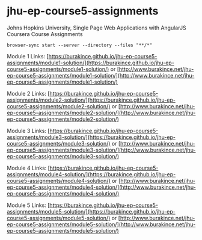 # jhu-ep-course5-assignments
Johns Hopkins University, Single Page Web Applications with AngularJS Coursera Course Assignments

`browser-sync start --server --directory --files "**/*"`

Module 1 Links: [https://burakince.github.io/jhu-ep-course5-assignments/module1-solution/](https://burakince.github.io/jhu-ep-course5-assignments/module1-solution/) or [http://www.burakince.net/jhu-ep-course5-assignments/module1-solution/](http://www.burakince.net/jhu-ep-course5-assignments/module1-solution/)

Module 2 Links: [https://burakince.github.io/jhu-ep-course5-assignments/module2-solution/](https://burakince.github.io/jhu-ep-course5-assignments/module2-solution/) or [http://www.burakince.net/jhu-ep-course5-assignments/module2-solution/](http://www.burakince.net/jhu-ep-course5-assignments/module2-solution/)

Module 3 Links: [https://burakince.github.io/jhu-ep-course5-assignments/module3-solution/](https://burakince.github.io/jhu-ep-course5-assignments/module3-solution/) or [http://www.burakince.net/jhu-ep-course5-assignments/module3-solution/](http://www.burakince.net/jhu-ep-course5-assignments/module3-solution/)

Module 4 Links: [https://burakince.github.io/jhu-ep-course5-assignments/module4-solution/](https://burakince.github.io/jhu-ep-course5-assignments/module4-solution/) or [http://www.burakince.net/jhu-ep-course5-assignments/module4-solution/](http://www.burakince.net/jhu-ep-course5-assignments/module4-solution/)

Module 5 Links: [https://burakince.github.io/jhu-ep-course5-assignments/module5-solution/](https://burakince.github.io/jhu-ep-course5-assignments/module5-solution/) or [http://www.burakince.net/jhu-ep-course5-assignments/module5-solution/](http://www.burakince.net/jhu-ep-course5-assignments/module5-solution/)